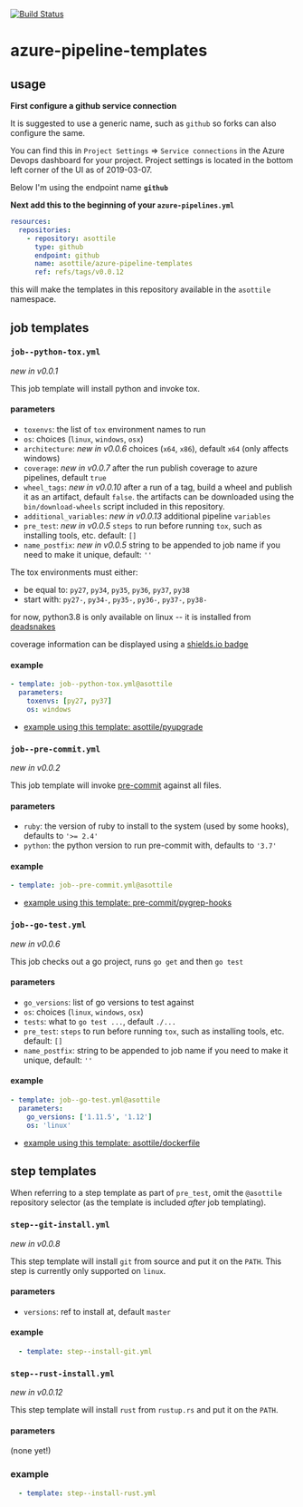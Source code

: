 [![Build Status](https://dev.azure.com/asottile/asottile/_apis/build/status/asottile.azure-pipeline-templates?branchName=master)](https://dev.azure.com/asottile/asottile/_build/latest?definitionId=7&branchName=master)

azure-pipeline-templates
========================

## usage

**First configure a github service connection**

It is suggested to use a generic name, such as `github` so forks can also
configure the same.

You can find this in `Project Settings` => `Service connections` in the
Azure Devops dashboard for your project.  Project settings is located in the
bottom left corner of the UI as of 2019-03-07.

Below I'm using the endpoint name **`github`**

**Next add this to the beginning of your `azure-pipelines.yml`**

```yaml
resources:
  repositories:
    - repository: asottile
      type: github
      endpoint: github
      name: asottile/azure-pipeline-templates
      ref: refs/tags/v0.0.12
```

this will make the templates in this repository available in the `asottile`
namespace.

## job templates

### `job--python-tox.yml`

_new in v0.0.1_

This job template will install python and invoke tox.

#### parameters

- `toxenvs`: the list of `tox` environment names to run
- `os`: choices (`linux`, `windows`, `osx`)
- `architecture`: _new in v0.0.6_ choices (`x64`, `x86`), default `x64`
  (only affects windows)
- `coverage`: _new in v0.0.7_ after the run publish coverage to azure
  pipelines, default `true`
- `wheel_tags`: _new in v0.0.10_ after a run of a tag, build a wheel and
  publish it as an artifact, default `false`.  the artifacts can be downloaded
  using the `bin/download-wheels` script included in this repository.
- `additional_variables`: _new in v0.0.13_ additional pipeline `variables`
- `pre_test`: _new in v0.0.5_ `steps` to run before running `tox`, such as
  installing tools, etc.  default: `[]`
- `name_postfix`: _new in v0.0.5_ string to be appended to job name if you need
  to make it unique, default: `''`

The tox environments must either:
- be equal to: `py27`, `py34`, `py35`, `py36`, `py37`, `py38`
- start with: `py27-`, `py34-`, `py35-`, `py36-`, `py37-`, `py38-`

for now, python3.8 is only available on linux -- it is installed from
[deadsnakes](https://github.com/deadsnakes)

coverage information can be displayed using a
[shields.io badge](https://shields.io/category/coverage)

#### example

```yaml
- template: job--python-tox.yml@asottile
  parameters:
    toxenvs: [py27, py37]
    os: windows
```

- [example using this template: asottile/pyupgrade](https://github.com/asottile/pyupgrade/blob/8701d8b7/azure-pipelines.yml#L14-L21)

### `job--pre-commit.yml`

_new in v0.0.2_

This job template will invoke [pre-commit](https://pre-commit.com) against all
files.

#### parameters

- `ruby`: the version of ruby to install to the system (used by some hooks),
  defaults to `'>= 2.4'`
- `python`: the python version to run pre-commit with, defaults to `'3.7'`

#### example

```yaml
- template: job--pre-commit.yml@asottile
```

- [example using this template: pre-commit/pygrep-hooks](https://github.com/pre-commit/pygrep-hooks/blob/2968c93e/azure-pipelines.yml#L9-L10)

### `job--go-test.yml`

_new in v0.0.6_

This job checks out a go project, runs `go get` and then `go test`

#### parameters

- `go_versions`: list of go versions to test against
- `os`: choices (`linux`, `windows`, `osx`)
- `tests`: what to `go test ...`, default `./...`
- `pre_test`: `steps` to run before running `tox`, such as installing tools,
  etc.  default: `[]`
- `name_postfix`: string to be appended to job name if you need to make it
  unique, default: `''`

#### example

```yaml
- template: job--go-test.yml@asottile
  parameters:
    go_versions: ['1.11.5', '1.12']
    os: 'linux'
```

- [example using this template: asottile/dockerfile](https://github.com/asottile/dockerfile/blob/2bd942dc/azure-pipelines.yml#L16-L21)

## step templates

When referring to a step template as part of `pre_test`, omit the `@asottile`
repository selector (as the template is included *after* job templating).

### `step--git-install.yml`

_new in v0.0.8_

This step template will install `git` from source and put it on the `PATH`.
This step is currently only supported on `linux`.

#### parameters

- `versions`: ref to install at, default `master`

#### example

```yaml
  - template: step--install-git.yml
```

### `step--rust-install.yml`

_new in v0.0.12_

This step template will install `rust` from `rustup.rs` and put it on the
`PATH`.

#### parameters

(none yet!)

### example

```yaml
  - template: step--install-rust.yml
```
